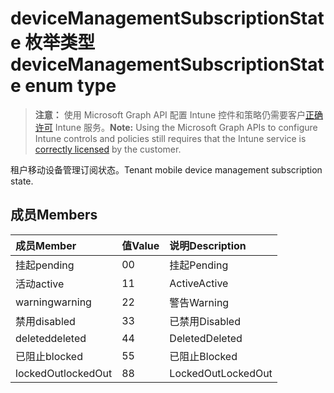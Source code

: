 # <a name="devicemanagementsubscriptionstate-enum-type"></a><span data-ttu-id="429d0-101">deviceManagementSubscriptionState 枚举类型</span><span class="sxs-lookup"><span data-stu-id="429d0-101">deviceManagementSubscriptionState enum type</span></span>

> <span data-ttu-id="429d0-102">**注意：** 使用 Microsoft Graph API 配置 Intune 控件和策略仍需要客户[正确许可](https://go.microsoft.com/fwlink/?linkid=839381) Intune 服务。</span><span class="sxs-lookup"><span data-stu-id="429d0-102">**Note:** Using the Microsoft Graph APIs to configure Intune controls and policies still requires that the Intune service is [correctly licensed](https://go.microsoft.com/fwlink/?linkid=839381) by the customer.</span></span>

<span data-ttu-id="429d0-103">租户移动设备管理订阅状态。</span><span class="sxs-lookup"><span data-stu-id="429d0-103">Tenant mobile device management subscription state.</span></span>
## <a name="members"></a><span data-ttu-id="429d0-104">成员</span><span class="sxs-lookup"><span data-stu-id="429d0-104">Members</span></span>
|<span data-ttu-id="429d0-105">成员</span><span class="sxs-lookup"><span data-stu-id="429d0-105">Member</span></span>|<span data-ttu-id="429d0-106">值</span><span class="sxs-lookup"><span data-stu-id="429d0-106">Value</span></span>|<span data-ttu-id="429d0-107">说明</span><span class="sxs-lookup"><span data-stu-id="429d0-107">Description</span></span>|
|:---|:---|:---|
|<span data-ttu-id="429d0-108">挂起</span><span class="sxs-lookup"><span data-stu-id="429d0-108">pending</span></span>|<span data-ttu-id="429d0-109">0</span><span class="sxs-lookup"><span data-stu-id="429d0-109">0</span></span>|<span data-ttu-id="429d0-110">挂起</span><span class="sxs-lookup"><span data-stu-id="429d0-110">Pending</span></span>|
|<span data-ttu-id="429d0-111">活动</span><span class="sxs-lookup"><span data-stu-id="429d0-111">active</span></span>|<span data-ttu-id="429d0-112">1</span><span class="sxs-lookup"><span data-stu-id="429d0-112">1</span></span>|<span data-ttu-id="429d0-113">Active</span><span class="sxs-lookup"><span data-stu-id="429d0-113">Active</span></span>|
|<span data-ttu-id="429d0-114">warning</span><span class="sxs-lookup"><span data-stu-id="429d0-114">warning</span></span>|<span data-ttu-id="429d0-115">2</span><span class="sxs-lookup"><span data-stu-id="429d0-115">2</span></span>|<span data-ttu-id="429d0-116">警告</span><span class="sxs-lookup"><span data-stu-id="429d0-116">Warning</span></span>|
|<span data-ttu-id="429d0-117">禁用</span><span class="sxs-lookup"><span data-stu-id="429d0-117">disabled</span></span>|<span data-ttu-id="429d0-118">3</span><span class="sxs-lookup"><span data-stu-id="429d0-118">3</span></span>|<span data-ttu-id="429d0-119">已禁用</span><span class="sxs-lookup"><span data-stu-id="429d0-119">Disabled</span></span>|
|<span data-ttu-id="429d0-120">deleted</span><span class="sxs-lookup"><span data-stu-id="429d0-120">deleted</span></span>|<span data-ttu-id="429d0-121">4</span><span class="sxs-lookup"><span data-stu-id="429d0-121">4</span></span>|<span data-ttu-id="429d0-122">Deleted</span><span class="sxs-lookup"><span data-stu-id="429d0-122">Deleted</span></span>|
|<span data-ttu-id="429d0-123">已阻止</span><span class="sxs-lookup"><span data-stu-id="429d0-123">blocked</span></span>|<span data-ttu-id="429d0-124">5</span><span class="sxs-lookup"><span data-stu-id="429d0-124">5</span></span>|<span data-ttu-id="429d0-125">已阻止</span><span class="sxs-lookup"><span data-stu-id="429d0-125">Blocked</span></span>|
|<span data-ttu-id="429d0-126">lockedOut</span><span class="sxs-lookup"><span data-stu-id="429d0-126">lockedOut</span></span>|<span data-ttu-id="429d0-127">8</span><span class="sxs-lookup"><span data-stu-id="429d0-127">8</span></span>|<span data-ttu-id="429d0-128">LockedOut</span><span class="sxs-lookup"><span data-stu-id="429d0-128">LockedOut</span></span>|



